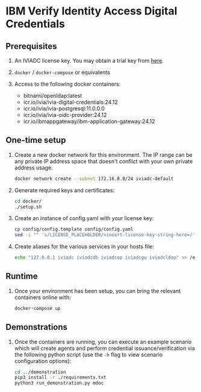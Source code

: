 # IBM Verify Identity Access Digital Credentials

## Prerequisites

1. An IVIADC license key. You may obtain a trial key from [here](https://isva-trial.verify.ibm.com/).

2. `docker` / `docker-compose` or equivalents

3. Access to the following docker containers:

    *  bitnami/openldap:latest
    *  icr.io/ivia/ivia-digital-credentials:24.12
    *  icr.io/ivia/ivia-postgresql:11.0.0.0
    *  icr.io/ivia/ivia-oidc-provider:24.12
    *  icr.io/ibmappgateway/ibm-application-gateway:24.12


## One-time setup

1. Create a new docker network for this environment. The IP range can be any private IP address space that doesn't conflict with your own private address usage.

    ```bash
    docker network create --subnet 172.16.0.0/24 iviadc-default
    ```

2. Generate required keys and certificates:

    ```bash
    cd docker/
    ./setup.sh
    ```

3. Create an instance of config.yaml with your license key:
    ```bash
    cp config/config.template config/config.yaml
    sed -i "" 's/LICENSE_PLACEHOLDER/<insert-license-key-string-here>/' config/config.yaml
    ```

4. Create aliases for the various services in your hosts file:
    ```bash
    echo "127.0.0.1	iviadc iviadcdb iviadcop iviadcgw iviadcldap" >> /etc/hosts
    ```

## Runtime

1. Once your environment has been setup, you can bring the relevant containers online with:

    ```bash
    docker-compose up
    ```

## Demonstrations

1. Once the containers are running, you can execute an example scenario which will create agents and perform credential issuance/verification via the following python script (use the `-h` flag to view scenario configuration options):

    ```bash
    cd ../demonstration
    pip3 install -r ./requirements.txt
    python3 run_demonstration.py mdoc
    ```
